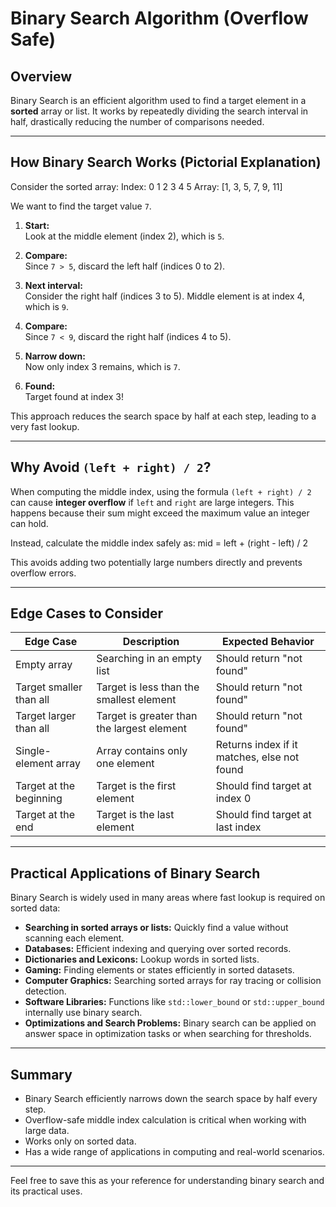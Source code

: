 # Binary Search Algorithm (Overflow Safe)

## Overview

Binary Search is an efficient algorithm used to find a target element in a **sorted** array or list. It works by repeatedly dividing the search interval in half, drastically reducing the number of comparisons needed.

---

## How Binary Search Works (Pictorial Explanation)

Consider the sorted array:
Index: 0 1 2 3 4 5
Array: [1, 3, 5, 7, 9, 11]

We want to find the target value `7`.

1. **Start:**  
   Look at the middle element (index 2), which is `5`.

2. **Compare:**  
   Since `7 > 5`, discard the left half (indices 0 to 2).

3. **Next interval:**  
   Consider the right half (indices 3 to 5). Middle element is at index 4, which is `9`.

4. **Compare:**  
   Since `7 < 9`, discard the right half (indices 4 to 5).

5. **Narrow down:**  
   Now only index 3 remains, which is `7`.

6. **Found:**  
   Target found at index 3!

This approach reduces the search space by half at each step, leading to a very fast lookup.

---

## Why Avoid `(left + right) / 2`?

When computing the middle index, using the formula `(left + right) / 2` can cause **integer overflow** if `left` and `right` are large integers. This happens because their sum might exceed the maximum value an integer can hold.

Instead, calculate the middle index safely as:
mid = left + (right - left) / 2

This avoids adding two potentially large numbers directly and prevents overflow errors.

---

## Edge Cases to Consider

| Edge Case               | Description                                | Expected Behavior                           |
| ----------------------- | ------------------------------------------ | ------------------------------------------- |
| Empty array             | Searching in an empty list                 | Should return "not found"                   |
| Target smaller than all | Target is less than the smallest element   | Should return "not found"                   |
| Target larger than all  | Target is greater than the largest element | Should return "not found"                   |
| Single-element array    | Array contains only one element            | Returns index if it matches, else not found |
| Target at the beginning | Target is the first element                | Should find target at index 0               |
| Target at the end       | Target is the last element                 | Should find target at last index            |

---

## Practical Applications of Binary Search

Binary Search is widely used in many areas where fast lookup is required on sorted data:

- **Searching in sorted arrays or lists:** Quickly find a value without scanning each element.
- **Databases:** Efficient indexing and querying over sorted records.
- **Dictionaries and Lexicons:** Lookup words in sorted lists.
- **Gaming:** Finding elements or states efficiently in sorted datasets.
- **Computer Graphics:** Searching sorted arrays for ray tracing or collision detection.
- **Software Libraries:** Functions like `std::lower_bound` or `std::upper_bound` internally use binary search.
- **Optimizations and Search Problems:** Binary search can be applied on answer space in optimization tasks or when searching for thresholds.

---

## Summary

- Binary Search efficiently narrows down the search space by half every step.
- Overflow-safe middle index calculation is critical when working with large data.
- Works only on sorted data.
- Has a wide range of applications in computing and real-world scenarios.

---

Feel free to save this as your reference for understanding binary search and its practical uses.

